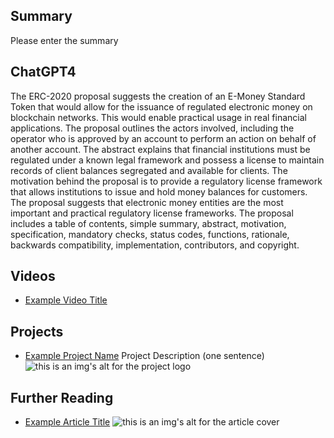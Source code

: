 ## Summary

Please enter the summary

## ChatGPT4

The ERC-2020 proposal suggests the creation of an E-Money Standard Token that would allow for the issuance of regulated electronic money on blockchain networks. This would enable practical usage in real financial applications. The proposal outlines the actors involved, including the operator who is approved by an account to perform an action on behalf of another account. The abstract explains that financial institutions must be regulated under a known legal framework and possess a license to maintain records of client balances segregated and available for clients. The motivation behind the proposal is to provide a regulatory license framework that allows institutions to issue and hold money balances for customers. The proposal suggests that electronic money entities are the most important and practical regulatory license frameworks. The proposal includes a table of contents, simple summary, abstract, motivation, specification, mandatory checks, status codes, functions, rationale, backwards compatibility, implementation, contributors, and copyright.

## Videos

- [Example Video Title](https://www.youtube.com/watch?v=TDGq4aeevgY)

## Projects

- [Example Project Name](https://xxxx.xxx/xxxxx) Project Description (one sentence) ![this is an img's alt for the project logo](https://xxxx.xxx/project-logo.xxx)

## Further Reading

- [Example Article Title](https://xxxx.xxx/xxxxx) ![this is an img's alt for the article cover](https://xxxx.xxx/article-cover.xxx)
